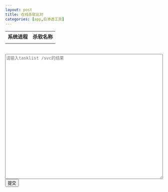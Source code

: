 ```yaml
---
layout: post
title: 在线杀软比对
categories: [app,后渗透工具]
---
```



<script>
    var xhr = new XMLHttpRequest();
    xhr.open("GET","/assets/js/tools/av.json",false);
    xhr.send();
    if (xhr.status === 200) {
        var jsonData = JSON.parse(xhr.responseText);
        window.myData = jsonData;
    }

    function avTest() {
        var input = document.getElementById("input").value;
        var table = document.getElementById("myTable");
        var rowCount = table.rows.length;
        for (var i = rowCount - 1; i > 0; i--) {
            table.deleteRow(i);
        }
        for (var key in window.myData){
            if(input.includes(key)){
                var row = table.insertRow(1);
				var cell1 = row.insertCell(0);
				var cell2 = row.insertCell(1);
                cell1.innerHTML = key;
				cell2.innerHTML = window.myData[key];
            }
        }
    }
</script>

<style>
    table td {
        text-align: center;
    }

    textarea {
        width: 100%;
        height: 400px;
    }
</style>

<table id="myTable">
    <tr>
        <th>系统进程</th>
        <th>杀软名称</th>
    </tr>
    <tr>
        <td></td>
        <td></td>
    </tr>
</table>

<br>
<textarea id="input" placeholder="请输入tasklist /svc的结果"></textarea>
<button onclick="avTest()">提交</button>